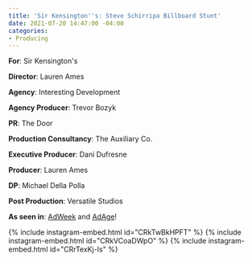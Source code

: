 ```yaml
---
title: 'Sir Kensington''s: Steve Schirripa Billboard Stunt'
date: 2021-07-20 14:47:00 -04:00
categories:
- Producing
---
```


**For**: Sir Kensington's

**Director**: Lauren Ames

**Agency**: Interesting Development

**Agency Producer**: Trevor Bozyk

**PR**: The Door

**Production Consultancy**: The Auxiliary Co.

**Executive Producer**: Dani Dufresne

**Producer**: Lauren Ames

**DP**: Michael Della Polla

**Post Production**: Versatile Studios

**As seen in**: [AdWeek](https://www.adweek.com/creativity/sir-kensingtons-created-a-campaign-so-tempting-the-city-wouldnt-stop-eating-it/) and [AdAge](https://adage.com/article/marketing-news-strategy/canceled-chrissy-teigen-sir-kensington-french-fry-sauce-fries-movie-peacock/2356616?adobe_mc=MCMID%3D37511053470834528532816428809264549003%7CMCORGID%3D138FFF2554E6E7220A4C98C6%2540AdobeOrg%7CTS%3D1628623905&CSAuthResp=1%3A%3A1302434%3A285215427%3A24%3Asuccess%3AB15A609B6F1D1CE899AF0AF957E17BA3)!


{% include instagram-embed.html id="CRkTwBkHPFT" %}
{% include instagram-embed.html id="CRkVCoaDWpO" %}
{% include instagram-embed.html id="CRrTexKj-Is" %}
